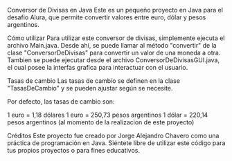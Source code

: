 Conversor de Divisas en Java
Este es un pequeño proyecto en Java para el desafio Alura, que permite convertir valores entre euro, dólar y pesos argentinos.

Cómo utilizar
Para utilizar este conversor de divisas, simplemente ejecuta el archivo Main.java. Desde ahí, se puede llamar al método "convertir" de la clase "ConversorDeDivisas" para convertir un valor de una moneda a otra.
Tambien se puede ejecutar desde el archivo ConversorDeDivisasGUI.java, el cual posee la interfas grafica para interactuar con el usuario.


Tasas de cambio
Las tasas de cambio se definen en la clase "TasasDeCambio" y se pueden ajustar según se necesite.

Por defecto, las tasas de cambio son:

1 euro = 1,18 dólares
1 euro = 250,73 pesos argentinos
1 dólar = 220,14 pesos argentinos
(al momento de la realizacion de este proyecto)


Créditos
Este proyecto fue creado por Jorge Alejandro Chavero como una práctica de programación en Java. Siéntete libre de utilizar este código para tus propios proyectos o para fines educativos.
